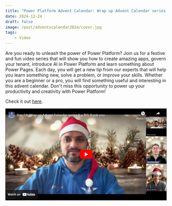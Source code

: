 ```yaml
---
title: "Power Platform Advent Calendar: Wrap up Advent Calendar series & a BIG thank you"
date: 2024-12-24
draft: false
image: /post/adventscalendar2024/cover.jpg
tags:
    - Video
---
```


Are you ready to unleash the power of Power Platform? Join us for a festive and fun video series that will show you how to create amazing apps, govern your tenant, introduce AI in Power Platform and learn something about Power Pages. Each day, you will get a new tip from our experts that will help you learn something new, solve a problem, or improve your skills. Whether you are a beginner or a pro, you will find something useful and interesting in this advent calendar. Don't miss this opportunity to power up your productivity and creativity with Power Platform!

Check it out [here](https://youtu.be/r4PTj0ArVo4).

[![](video.jpg)](https://youtu.be/r4PTj0ArVo4)